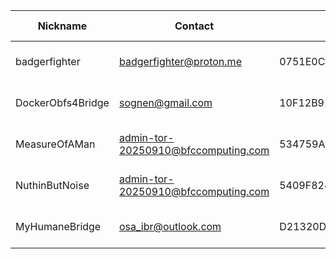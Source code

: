 | Nickname |  Contact | Hashed Fingerprint	| Running | Flags | Last Seen | First Seen | Last Restarted | Advertised Bandwidth | Platform | Version | Version Status | Recommended Version | BridgeDB Distributor | OR Addresses | Transports | BlockList |
|---|---|---|---|---|---|---|---|---|---|---|---|---|---|---|---|---|
|badgerfighter | badgerfighter@proton.me | 0751E0CB30BD6B475E6937D8CC04D715F056449E | true | Running, V2Dir, Valid | 2025-09-10 06:49:02 | 2025-09-10 05:49:02 | 2025-09-10 03:22:48 | 0 | Tor 0.4.8.17 on Linux | 0.4.8.17 | recommended | true | N/A | 10.96.198.104:49911 | obfs4 | |
|DockerObfs4Bridge | sognen@gmail.com | 10F12B918E5A664B3BC91BC4CE89417D85CA7E7E | true | Running, V2Dir, Valid | 2025-09-10 06:49:02 | 2025-09-10 04:49:01 | 2025-09-10 04:19:04 | 3853312 | Tor 0.4.8.14 on Linux | 0.4.8.14 | recommended | true | N/A | 10.160.128.25:56013 | obfs4 | |
|MeasureOfAMan | <admin-tor-20250910@bfccomputing.com> | 534759A04DB603994A7824930F18035ECB82DF63 | true | Running, V2Dir, Valid | 2025-09-10 06:49:02 | 2025-09-10 04:19:01 | 2025-09-10 04:31:51 | 74752 | Tor 0.4.8.17 on Linux | 0.4.8.17 | recommended | true | N/A | 10.104.73.17:57573 |  | |
|NuthinButNoise | <admin-tor-20250910@bfccomputing.com> | 5409F824749EEBD28B03F76F2CE49F35CA74AD52 | true | Running, V2Dir, Valid | 2025-09-10 06:49:02 | 2025-09-10 04:19:01 | 2025-09-10 04:31:33 | 1310720 | Tor 0.4.8.17 on Linux | 0.4.8.17 | recommended | true | N/A | 10.106.25.214:52960 |  | |
|MyHumaneBridge | osa_ibr@outlook.com | D21320D5BC7A574C522D18CC13D7EF4D79369421 | true | Running, V2Dir, Valid | 2025-09-10 06:49:02 | 2025-09-10 02:49:01 | 2025-09-10 02:42:54 | 3167232 | Tor 0.4.8.17 on Linux | 0.4.8.17 | recommended | true | N/A | 10.63.155.95:56000 | obfs4 | |
